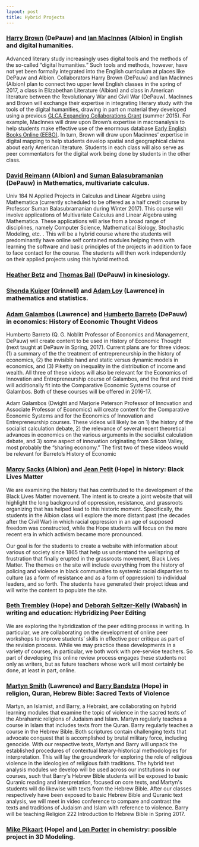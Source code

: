 ```yaml
---
layout: post
title: Hybrid Projects
---
```

### [Harry Brown](mailto:<hbrown@depauw.edu>) (DePauw) and [Ian MacInnes](mailto:<imacinnes@albion.edu>) (Albion) in English and digital humanities.

Advanced literary study increasingly uses digital tools and the methods of the so-called “digital humanities.” Such tools and methods, however, have not yet been formally integrated into the English curriculum at places like DePauw and Albion. Collaborators Harry Brown (DePauw) and Ian MacInnes (Albion) plan to connect two upper level English classes in the spring of 2017, a class in Elizabethan Literature (Albion) and class in American literature between the Revolutionary War and Civil War (DePauw). MacInnes and Brown will exchange their expertise in integrating literary study with the tools of the digital humanities, drawing in part on material they developed using a previous [GLCA Expanding Collaborations Grant](http://www.dla101.org/) (summer 2015). For example, MacInnes will draw upon Brown’s expertise in macroanalysis to help students make effective use of the enormous database [Early English Books Online (EEBO)](http://eebo.chadwyck.com/home). In turn, Brown will draw upon Macinnes’ expertise in digital mapping to help students develop spatial and geographical claims about early American literature. Students in each class will also serve as peer commentators for the digital work being done by students in the other class.

### [David Reimann](mailto:<dreimann@albion.edu>) (Albion) and [Suman Balasubramanian](mailto:<sumanbalasubramanian@depauw.edu>) (DePauw) in Mathematics, multivariate calculus.

Univ 184 N  Applied Projects in  Calculus and Linear Algebra using Mathematica  (currently scheduled to be offered as a half credit course by Professor Suman Balasubramanian during Winter 2017). This course will involve applications of  Multivariate Calculus  and Linear Algebra using Mathematica. These applications will arise from a broad range of disciplines, namely Computer Science, Mathematical Biology, Stochastic Modeling, etc. . This will be a hybrid course where the students will predominantly have online self contained modules helping them with learning the software and basic principles of the projects in addition to face to face contact for the  course. The students will then work independently on their applied projects using this hybrid method.

### [Heather Betz](mailto:<hbetz@albion.edu>) and [Thomas Ball](mailto:<tball@depauw.edu>) (DePauw) in kinesiology.

### [Shonda Kuiper](mailto:<kuipers@grinnell.edu>) (Grinnell) and [Adam Loy](mailto:<adam.m.loy@lawrence.edu>) (Lawrence) in mathematics and statistics.

### [Adam Galambos](adam.galambos@lawrence.edu) (Lawrence) and [Humberto Barreto](mailto:<hbarreto@depauw.edu>) (DePauw) in economics: History of Economic Thought Videos

Humberto Barreto (Q. G. Noblitt Professor of Economics and Management, DePauw) will create content to be used in History of Economic Thought (next taught at DePauw in Spring, 2017). Current plans are for three videos: (1) a summary of the the treatment of entrepreneurship in the history of economics, (2) the invisible hand and static versus dynamic models in economics, and (3) Piketty on inequality in the distribution of income and wealth. All three of these videos will also be relevant for the Economics of Innovation and Entrepreneurship course of Galambos, and the first and third will additionally fit into the Comparative Economic Systems course of Galambos. Both of these courses will be offered in 2016-17. 

Adam Galambos (Dwight and Marjorie Peterson Professor of Innovation and Associate Professor of Economics) will create content for the Comparative Economic Systems and for the Economics of Innovation and Entrepreneurship courses. These videos will likely be on 1) the history of the socialist calculation debate, 2) the relevance of several recent theoretical advances in economics on the various arguments in the socialist calculation debate, and 3) some aspect of innovation originating from Silicon Valley, most probably the “sharing economy.” The first two of these videos would be relevant for Barreto’s History of Economic 

### [Marcy Sacks](mailto:<msacks@albion.edu>) (Albion)  and [Jean Petit](mailto:<petit@hope.edu>) (Hope) in history: Black Lives Matter

We are examining the history that has contributed to the development of the Black Lives Matter movement. The intent is to create a joint website that will highlight the long background of oppression, resistance, and grassroots organizing that has helped lead to this historic moment. Specifically, the students in the Albion class will explore the more distant past (the decades after the Civil War) in which racial oppression in an age of supposed freedom was constructed, while the Hope students will focus on the more recent era in which activism became more pronounced.

Our goal is for the students to create a website with information about various of society since 1865 that help us understand the wellspring of frustration that finally erupted in the grassroots movement, Black Lives Matter. The themes on the site will include everything from the history of policing and violence in black communities to systemic racial disparities to culture (as a form of resistance and as a form of oppression) to individual leaders, and so forth. The students have generated their project ideas and will write the content to populate the site.

### [Beth Trembley](mailto:<trembley@hope.edu>) (Hope) and [Deborah Seltzer-Kelly](mailto:<seltzerd@wabash.edu>) (Wabash) in writing and education: Hybridizing Peer Editing

We are exploring the hybridization of the peer editing process in writing.  In particular, we are collaborating on the development of online peer workshops to improve students’ skills in effective peer critique as part of the revision process.  While we may practice these developments in a variety of courses, in particular, we both work with pre-service teachers.  So part of developing this online review process engages these students not only as writers, but as future teachers whose work will most certainly be done, at least in part, online.

### [Martyn Smith](mailto:<martyn.smith@lawrence.edu>) (Lawrence) and [Barry Bandstra](mailto:<bandstra@hope.edu>) (Hope) in religion, Quran, Hebrew Bible: Sacred Texts of Violence

Martyn, an Islamist, and Barry, a Hebraist, are collaborating on hybrid learning modules that examine the topic of violence in the sacred texts of the Abrahamic religions of Judaism and Islam. Martyn regularly teaches a course in Islam that includes texts from the Quran. Barry regularly teaches a course in the Hebrew Bible. Both scriptures contain challenging texts that advocate conquest that is accomplished by brutal military force, including genocide. With our respective texts, Martyn and Barry will unpack the established procedures of contextual literary-historical methodologies for interpretation. This will lay the groundwork for exploring the role of religious violence in the ideologies of religious faith traditions. The hybrid text analysis modules we develop will be used across our institutions in our courses, such that Barry's Hebrew Bible students will be exposed to basic Quranic reading and interpretation, focused on core texts, and Martyn's students will do likewise with texts from the Hebrew Bible. After our classes respectively have been exposed to basic Hebrew Bible and Quranic text analysis, we will meet in video conference to compare and contrast the texts and traditions of Judaism and Islam with reference to violence. Barry will be teaching Religion 222 Introduction to Hebrew Bible in Spring 2017.

### [Mike Pikaart](mailto:pikaart@hope.edu) (Hope) and [Lon Porter](mailto:porterl@wabash.edu) in chemistry: possible project in 3D Modeling.